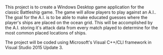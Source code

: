 This project is to create a Windows Desktop game application for the classic Battleship game. The game will allow players to play against
an A.I.. The goal for the A.I. is to be able to make educated guesses where the player's ships are placed on the ocean grid. This will be
accomplished by the A.I. storing it's attack data from every match played to determine for the most common placed locations of ships.

The project will be coded using Microsoft's Visual C++/CLI framework in Visual Studio 2015 Update 3.